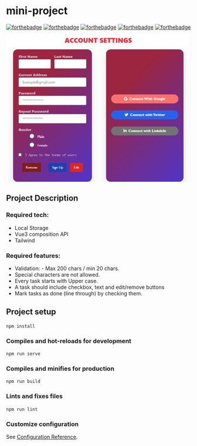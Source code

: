# mini-project

[![forthebadge](https://forthebadge.com/images/badges/made-with-vue.svg)](https://forthebadge.com)
[![forthebadge](https://forthebadge.com/images/badges/validated-html5.svg)](https://forthebadge.com)
[![forthebadge](https://forthebadge.com/images/badges/uses-css.svg)](https://forthebadge.com)
[![forthebadge](https://forthebadge.com/images/badges/uses-js.svg)](https://forthebadge.com)
[![forthebadge](https://forthebadge.com/images/badges/built-by-developers.svg)](https://forthebadge.com)

![alt text](https://github.com/hadhemigharbi/App-todo/blob/main/image.PNG)

## Project Description
### Required tech:
- Local Storage
- Vue3 composition API
- Tailwind

### Required features:
- Validation: - Max 200 chars / min 20 chars.
- Special characters are not allowed.
- Every task starts with Upper case.
- A task should include checkbox, text and edit/remove buttons
- Mark tasks as done (line through) by checking them.

## Project setup
```
npm install
```

### Compiles and hot-reloads for development
```
npm run serve
```

### Compiles and minifies for production
```
npm run build
```

### Lints and fixes files
```
npm run lint
```

### Customize configuration
See [Configuration Reference](https://cli.vuejs.org/config/).
